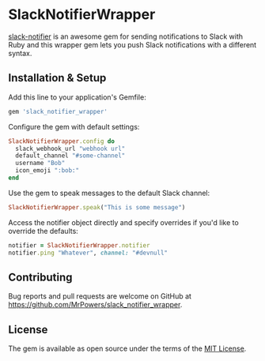 # SlackNotifierWrapper

[slack-notifier](https://github.com/stevenosloan/slack-notifier) is an awesome gem for sending notifications to Slack with Ruby and this wrapper gem lets you push Slack notifications with a different syntax.


## Installation & Setup

Add this line to your application's Gemfile:

```ruby
gem 'slack_notifier_wrapper'
```

Configure the gem with default settings:

```ruby
SlackNotifierWrapper.config do
  slack_webhook_url "webhook url"
  default_channel "#some-channel"
  username "Bob"
  icon_emoji ":bob:"
end
```

Use the gem to speak messages to the default Slack channel:

```ruby
SlackNotifierWrapper.speak("This is some message")
```

Access the notifier object directly and specify overrides if you'd like to override the defaults:

```ruby
notifier = SlackNotifierWrapper.notifier
notifier.ping "Whatever", channel: "#devnull"
```

## Contributing

Bug reports and pull requests are welcome on GitHub at https://github.com/MrPowers/slack_notifier_wrapper.


## License

The gem is available as open source under the terms of the [MIT License](http://opensource.org/licenses/MIT).

